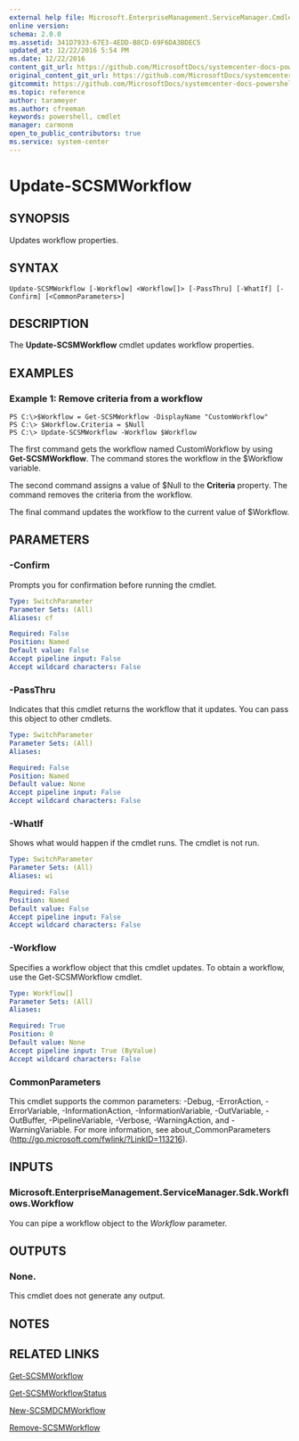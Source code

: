 ```yaml
---
external help file: Microsoft.EnterpriseManagement.ServiceManager.Cmdlets.dll-Help.xml
online version: 
schema: 2.0.0
ms.assetid: 341D7933-67E3-4EDD-B8CD-69F6DA3BDEC5
updated_at: 12/22/2016 5:54 PM
ms.date: 12/22/2016
content_git_url: https://github.com/MicrosoftDocs/systemcenter-docs-powershell/blob/master/systemcenter-cmdlets/SystemCenter2016/ServiceManager/vlatest/Update-SCSMWorkflow.md
original_content_git_url: https://github.com/MicrosoftDocs/systemcenter-docs-powershell/blob/master/systemcenter-cmdlets/SystemCenter2016/ServiceManager/vlatest/Update-SCSMWorkflow.md
gitcommit: https://github.com/MicrosoftDocs/systemcenter-docs-powershell/blob/17c3a51bd892aad46c731d9f381f0704b4815004/systemcenter-cmdlets/SystemCenter2016/ServiceManager/vlatest/Update-SCSMWorkflow.md
ms.topic: reference
author: tarameyer
ms.author: cfreeman
keywords: powershell, cmdlet
manager: carmonm
open_to_public_contributors: true
ms.service: system-center
---
```


# Update-SCSMWorkflow

## SYNOPSIS
Updates workflow properties.

## SYNTAX

```
Update-SCSMWorkflow [-Workflow] <Workflow[]> [-PassThru] [-WhatIf] [-Confirm] [<CommonParameters>]
```

## DESCRIPTION
The **Update-SCSMWorkflow** cmdlet updates workflow properties.

## EXAMPLES

### Example 1: Remove criteria from a workflow
```
PS C:\>$Workflow = Get-SCSMWorkflow -DisplayName "CustomWorkflow"
PS C:\> $Workflow.Criteria = $Null
PS C:\> Update-SCSMWorkflow -Workflow $Workflow
```

The first command gets the workflow named CustomWorkflow by using **Get-SCSMWorkflow**.
The command stores the workflow in the $Workflow variable.

The second command assigns a value of $Null to the **Criteria** property.
The command removes the criteria from the workflow.

The final command updates the workflow to the current value of $Workflow.

## PARAMETERS

### -Confirm
Prompts you for confirmation before running the cmdlet.

```yaml
Type: SwitchParameter
Parameter Sets: (All)
Aliases: cf

Required: False
Position: Named
Default value: False
Accept pipeline input: False
Accept wildcard characters: False
```

### -PassThru
Indicates that this cmdlet returns the workflow that it updates.
You can pass this object to other cmdlets.

```yaml
Type: SwitchParameter
Parameter Sets: (All)
Aliases: 

Required: False
Position: Named
Default value: None
Accept pipeline input: False
Accept wildcard characters: False
```

### -WhatIf
Shows what would happen if the cmdlet runs.
The cmdlet is not run.

```yaml
Type: SwitchParameter
Parameter Sets: (All)
Aliases: wi

Required: False
Position: Named
Default value: False
Accept pipeline input: False
Accept wildcard characters: False
```

### -Workflow
Specifies a workflow object that this cmdlet updates.
To obtain a workflow, use the Get-SCSMWorkflow cmdlet.

```yaml
Type: Workflow[]
Parameter Sets: (All)
Aliases: 

Required: True
Position: 0
Default value: None
Accept pipeline input: True (ByValue)
Accept wildcard characters: False
```

### CommonParameters
This cmdlet supports the common parameters: -Debug, -ErrorAction, -ErrorVariable, -InformationAction, -InformationVariable, -OutVariable, -OutBuffer, -PipelineVariable, -Verbose, -WarningAction, and -WarningVariable. For more information, see about_CommonParameters (http://go.microsoft.com/fwlink/?LinkID=113216).

## INPUTS

### Microsoft.EnterpriseManagement.ServiceManager.Sdk.Workflows.Workflow
You can pipe a workflow object to the *Workflow* parameter.

## OUTPUTS

### None.
This cmdlet does not generate any output.

## NOTES

## RELATED LINKS

[Get-SCSMWorkflow](xref:SystemCenter2016/ServiceManager/vlatest/Get-SCSMWorkflow.md)

[Get-SCSMWorkflowStatus](xref:SystemCenter2016/ServiceManager/vlatest/Get-SCSMWorkflowStatus.md)

[New-SCSMDCMWorkflow](xref:SystemCenter2016/ServiceManager/vlatest/New-SCSMDCMWorkflow.md)

[Remove-SCSMWorkflow](xref:SystemCenter2016/ServiceManager/vlatest/Remove-SCSMWorkflow.md)

